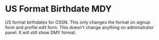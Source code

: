 # US Format Birthdate MDY
US format birthdates for OSSN. 
This only changes the format on signup form and profile edit form. 
This doesn't change anything on administrator panel. It will still show DMY format.
